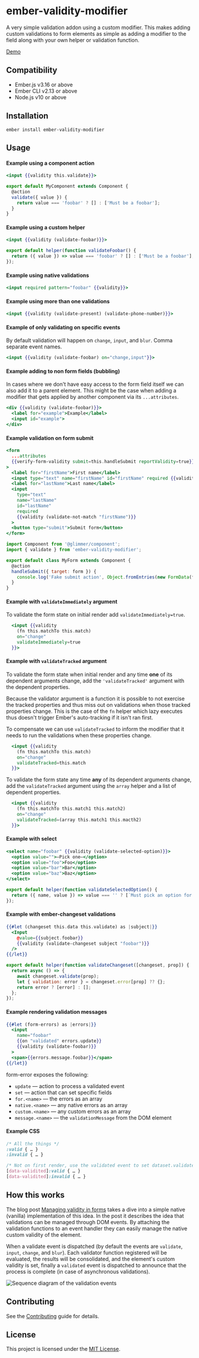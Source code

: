 # ember-validity-modifier
A very simple validation addon using a custom modifier. This makes adding
custom validations to form elements as simple as adding a modifier to the field
along with your own helper or validation function.

[Demo](https://sukima.github.io/ember-validity-modifier)


## Compatibility
* Ember.js v3.16 or above
* Ember CLI v2.13 or above
* Node.js v10 or above


## Installation
```
ember install ember-validity-modifier
```


## Usage
#### Example using a component action

```hbs
<input {{validity this.validate}}>
```

```js
export default MyComponent extends Component {
  @action
  validate({ value }) {
    return value === 'foobar' ? [] : ['Must be a foobar'];
  }
}
```

#### Example using a custom helper

```hbs
<input {{validity (validate-foobar)}}>
```

```js
export default helper(function validateFoobar() {
  return ({ value }) => value === 'foobar' ? [] : ['Must be a foobar'];
});
```

#### Example using native validations

```hbs
<input required pattern="foobar" {{validity}}>
```

#### Example using more than one validations

```hbs
<input {{validity (validate-present) (validate-phone-number)}}>
```

#### Example of only validating on specific events

By default validation will happen on `change`, `input`, and `blur`. Comma separate event names.

```hbs
<input {{validity (validate-foobar) on="change,input"}}>
```

#### Example adding to non form fields (bubbling)

In cases where we don't have easy access to the form field itself we can also add it to a parent element. This might be the case when adding a modifier that gets applied by another component via its `...attributes`.

```hbs
<div {{validity (validate-foobar)}}>
  <label for="example">Example</label>
  <input id="example">
</div>
```

#### Example validation on form submit

```hbs
<form
  ...attributes
  {{verify-form-validity submit=this.handleSubmit reportValidity=true}}
>
  <label for="firstName">First name</label>
  <input type="text" name="firstName" id="firstName" required {{validity}}>
  <label for="lastName">Last name</label>
  <input
    type="text"
    name="lastName"
    id="lastName"
    required
    {{validity (validate-not-match "firstName")}}
  >
  <button type="submit">Submit form</button>
</form>
```

```js
import Component from '@glimmer/component';
import { validate } from 'ember-validity-modifier';

export default class MyForm extends Component {
  @action
  handleSubmit({ target: form }) {
    console.log('Fake submit action', Object.fromEntries(new FormData(form)));
  }
}
```

#### Example with `validateImmediately` argument

To validate the form state on initial render add `validateImmediately=true`.

```hbs
  <input {{validity
    (fn this.matchTo this.match)
    on="change"
    validateImmediately=true
  }}>
```

#### Example with `validateTracked` argument

To validate the form state when  initial render and any time **one** of its dependent arguments change, add the `'validateTracked'` argument with the dependent properties.

Because the validator argument is a function it is possible to not exercise the tracked properties and thus miss out on validations when those tracked properties change. This is the case of the `fn` helper which lazy executes thus doesn't trigger Ember's auto-tracking if it isn't ran first.

To compensate we can use `validateTracked` to inform the modifier that it needs to run the validations when these properties change.

```hbs
  <input {{validity
    (fn this.matchTo this.match)
    on="change"
    validateTracked=this.match
  }}>
```

To validate the form state any time **any** of its dependent arguments change, add the `validateTracked` argument using the `array` helper and a list of dependent properties.

```hbs
  <input {{validity
    (fn this.matchTo this.match1 this.match2)
    on="change"
    validateTracked=(array this.match1 this.macth2)
  }}>
```

#### Example with select

```hbs
<select name="foobar" {{validity (validate-selected-option)}}>
  <option value="">—Pick one—</option>
  <option value="foo">Foo</option>
  <option value="bar">Bar</option>
  <option value="baz">Baz</option>
</select>
```

```js
export default helper(function validateSelectedOption() {
  return ({ name, value }) => value === '' ? [`Must pick an option for ${name}`] : [];
});
```

#### Example with ember-changeset validations

```hbs
{{#let (changeset this.data this.validate) as |subject|}}
  <Input
    @value={{subject.foobar}}
    {{validity (validate-changeset subject "foobar")}}
  />
{{/let}}
```

```js
export default helper(function validateChangeset([changeset, prop]) {
  return async () => {
    await changeset.validate(prop);
    let { validation: error } = changeset.error[prop] ?? {};
    return error ? [error] : [];
  };
});
```

#### Example rendering validation messages

```hbs
{{#let (form-errors) as |errors|}}
  <input
    name="foobar"
    {{on "validated" errors.update}}
    {{validity (validate-foobar)}}
  >
  <span>{{errors.message.foobar}}</span>
{{/let}}
```

form-error exposes the following:

* `update` — action to process a validated event
* `set` — action that can set specific fields
* `for.<name>` — the errors as an array
* `native.<name>` — any native errors as an array
* `custom.<name>` — any custom errors as an array
* `message.<name>` — the `validationMessage` from the DOM element

#### Example CSS

```css
/* All the things */
:valid { … }
:invalid { … }

/* Not on first render, use the validated event to set dataset.validated */
[data-validited]:valid { … }
[data-validited]:invalid { … }
```

## How this works
The blog post
[Managing validity in forms](https://tritarget.org/#Managing%20validity%20in%20forms)
takes a dive into a simple native (vanilla) implementation of this idea. In the
post it describes the idea that validations can be managed through DOM events.
By attaching the validation functions to an event handler they can easily manage
the native custom validity of the element.

When a validate event is dispatched (by default the events are `validate`,
`input`, `change`, and `blur`). Each validator function registered will be
evaluated, the results will be consolidated, and the element's custom validity
is set, finally a `validated` event is dispatched to announce that the process
is complete (in case of asynchronous validations).

![Sequence diagram of the validation events](http://www.plantuml.com/plantuml/svg/XP7FIiH03CRlVOgmb-fXVO0Yig22byMR5_KGccY3xRHqqeei1P_61_D9REje7LBPqv0_to_vCZkls6fNbKaplf9BWqxXwdOVnNTO2ec-xMkI9-4MqCEc2i76jgBoTSzERz1H6ThJFbJI1yTJ4OgvkgwlMp-hyeBp5-X_a-l3wFzfPCUDxc1xOKrbiEm8ioOnFRFEEammL-bHURrgamigcCq0Nr7qZrN3d7AhfFDjJEAsdNg9LmYJ-o2me0mywsNdjQv-d9-atp5Kx3q-yrbwUWH1uXlKl5YkIU6SyKPM7FsC-TOC3eVQHTJFzuzXYEzaTF6s5agiAEK83sVBuDvOVeJ1x6xcxDXHLvLV)

## Contributing
See the [Contributing](CONTRIBUTING.md) guide for details.


## License
This project is licensed under the [MIT License](LICENSE.md).
